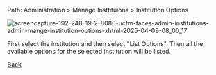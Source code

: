 Path: Administration > Manage Insttituions > Institution Options

![screencapture-192-248-19-2-8080-ucfm-faces-admin-institutions-admin-mange-institution-options-xhtml-2025-04-09-08_00_17](https://github.com/user-attachments/assets/17af9bd9-95e2-442f-a19e-a911e01d758a)

First select the institution and then select "List Options". Then all the available options for the selected institution will be listed.



[Back](https://github.com/hmislk/hmis/wiki/Manage-Institutions)